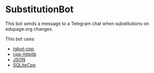 # SubstitutionBot
This bot sends a message to a Telegram chat when substitutions on edupage.org changes.

This bot uses:
* [tgbot-cpp](https://github.com/reo7sp/tgbot-cpp)
* [cpp-httplib](https://github.com/yhirose/cpp-httplib)
* [JSON](https://github.com/nlohmann/json)
* [SQLiteCpp](https://github.com/SRombauts/SQLiteCpp)